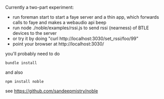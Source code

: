 Currently a two-part experiment:

* run foreman start to start a faye server and a thin app, which forwards calls to faye and makes a webaudio api beep
* run node ./noble/examples/rssi.js to send rssi (nearness) of BTLE devices to the server
* or try it by doing "curl http://localhost:3030/set_rssi/foo/99"
* point your browser at http://localhost:3030/

you'll probably need to do

    bundle install 

and also 

    npm install noble

see https://github.com/sandeepmistry/noble

